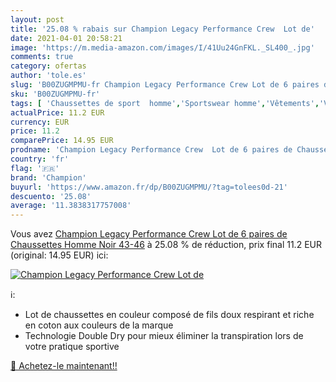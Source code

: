 ```yaml
---
layout: post
title: '25.08 % rabais sur Champion Legacy Performance Crew  Lot de'
date: 2021-04-01 20:58:21
image: 'https://m.media-amazon.com/images/I/41Uu24GnFKL._SL400_.jpg'
comments: true
category: ofertas
author: 'tole.es'
slug: 'B00ZUGMPMU-fr Champion Legacy Performance Crew Lot de 6 paires de...'
sku: 'B00ZUGMPMU-fr'
tags: [ 'Chaussettes de sport  homme','Sportswear homme','Vêtements','Vêtements homme','champion', ]
actualPrice: 11.2 EUR
currency: EUR
price: 11.2
comparePrice: 14.95 EUR
prodname: 'Champion Legacy Performance Crew  Lot de 6 paires de Chaussettes  Homme Noir  43-46'
country: 'fr'
flag: '🇫🇷'
brand: 'Champion'
buyurl: 'https://www.amazon.fr/dp/B00ZUGMPMU/?tag=tolees0d-21'
descuento: '25.08'
average: '11.3838317757008'
---
```


Vous avez [Champion Legacy Performance Crew  Lot de 6 paires de Chaussettes  Homme Noir  43-46](https://www.amazon.fr/dp/B00ZUGMPMU/?tag=tolees0d-21)  à  25.08 % de réduction, prix final  11.2 EUR (original: 14.95 EUR) ici:

[![Champion Legacy Performance Crew  Lot de](https://m.media-amazon.com/images/I/41Uu24GnFKL._SL400_.jpg)](https://www.amazon.fr/dp/B00ZUGMPMU/?tag=tolees0d-21)

ℹ️:

- Lot de chaussettes en couleur composé de fils doux respirant et riche en coton aux couleurs de la marque
- Technologie Double Dry pour mieux éliminer la transpiration lors de votre pratique sportive

[🛒 Achetez-le maintenant!!](https://www.amazon.fr/dp/B00ZUGMPMU/?tag=tolees0d-21)
